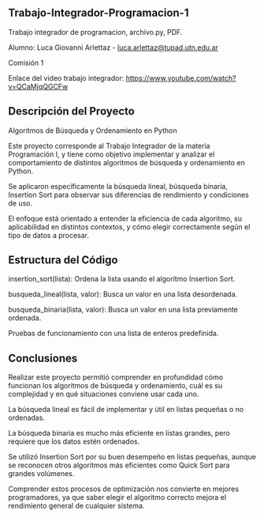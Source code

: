 ## Trabajo-Integrador-Programacion-1

Trabajo integrador de programacion, archivo.py, PDF.

Alumno: Luca Giovanni Arlettaz - luca.arlettaz@tupad.utn.edu.ar

Comisión 1

Enlace del video trabajo integrador: https://www.youtube.com/watch?v=QCaMjqQGCFw

## Descripción del Proyecto

Algoritmos de Búsqueda y Ordenamiento en Python

Este proyecto corresponde al Trabajo Integrador de la materia Programación I, y tiene como objetivo implementar y analizar el comportamiento de distintos algoritmos de búsqueda y ordenamiento en Python.

Se aplicaron específicamente la búsqueda lineal, búsqueda binaria, Insertion Sort para observar sus diferencias de rendimiento y condiciones de uso.

El enfoque está orientado a entender la eficiencia de cada algoritmo, su aplicabilidad en distintos contextos, y cómo elegir correctamente según el tipo de datos a procesar.


## Estructura del Código

insertion_sort(lista): Ordena la lista usando el algoritmo Insertion Sort.

busqueda_lineal(lista, valor): Busca un valor en una lista desordenada.

busqueda_binaria(lista, valor): Busca un valor en una lista previamente ordenada.

Pruebas de funcionamiento con una lista de enteros predefinida.

## Conclusiones

Realizar este proyecto permitió comprender en profundidad cómo funcionan los algoritmos de búsqueda y ordenamiento, cuál es su complejidad y en qué situaciones conviene usar cada uno.

La búsqueda lineal es fácil de implementar y útil en listas pequeñas o no ordenadas.

La búsqueda binaria es mucho más eficiente en listas grandes, pero requiere que los datos estén ordenados.

Se utilizó Insertion Sort por su buen desempeño en listas pequeñas, aunque se reconocen otros algoritmos más eficientes como Quick Sort para grandes volúmenes.

Comprender estos procesos de optimización nos convierte en mejores programadores, ya que saber elegir el algoritmo correcto mejora el rendimiento general de cualquier sistema.
